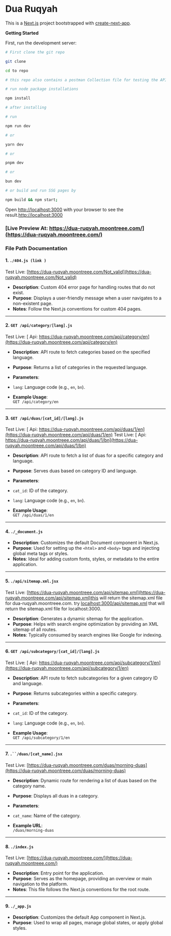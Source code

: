 # Dua Ruqyah

This is a [Next.js](https://nextjs.org/) project bootstrapped with [create-next-app](https://nextjs.org/docs/pages/api-reference/create-next-app).

**Getting Started**

First, run the development server:
``` bash
# First clone the git repo

git clone

cd to repo

# this repo also contains a postman Collection file for testing the API.

# run node package installations

npm install

# after installing

# run

npm run dev

# or

yarn dev

# or

pnpm dev

# or

bun dev

# or build and run SSG pages by

npm build && npm start;
```

Open [http://localhost:3000](http://localhost:3000/) with your browser to see the result.[http://localhost:3000](http://localhost:3000/) 

### [Live Preview At: https://dua-ruqyah.moontreee.com/](https://dua-ruqyah.moontreee.com/)


### **File Path Documentation**

#### **1.** `./404.js (link )` 
Test Live: [https://dua-ruqyah.moontreee.com/Not_valid](https://dua-ruqyah.moontreee.com/Not_valid)

* **Description**: Custom 404 error page for handling routes that do not exist.
* **Purpose**: Displays a user-friendly message when a user navigates to a non-existent page.
* **Notes**: Follow the Next.js conventions for custom 404 pages.

* * *

#### **2.** `GET /api/category/[lang].js` 
Test Live: [ Api: https://dua-ruqyah.moontreee.com/api/category/en](https://dua-ruqyah.moontreee.com/api/category/en)

* **Description**: API route to fetch categories based on the specified language.
* **Purpose**: Returns a list of categories in the requested language.
* **Parameters**:

* `lang`: Language code (e.g., `en`, `bn`).

* **Example Usage**:  
    `GET /api/category/en` 


* * * *

#### **3.** `GET /api/duas/[cat_id]/[lang].js`
Test Live: [ Api: https://dua-ruqyah.moontreee.com/api/duas/1/en](https://dua-ruqyah.moontreee.com/api/duas/1/en)
Test Live: [ Api: https://dua-ruqyah.moontreee.com/api/duas/1/bn](https://dua-ruqyah.moontreee.com/api/duas/1/bn)

* **Description**: API route to fetch a list of duas for a specific category and language.
* **Purpose**: Serves duas based on category ID and language.
* **Parameters**:

* `cat_id`: ID of the category.
* `lang`: Language code (e.g., `en`, `bn`).

* **Example Usage**:  
    `GET /api/duas/1/en`

* * *

#### **4.** `./_document.js`

* **Description**: Customizes the default Document component in Next.js.
* **Purpose**: Used for setting up the `<html>` and `<body>` tags and injecting global meta tags or styles.
* **Notes**: Ideal for adding custom fonts, styles, or metadata to the entire application.

* * *

#### **5.** `./api/sitemap.xml.jsx`
Test Live: [https://dua-ruqyah.moontreee.com/api/sitemap.xml](https://dua-ruqyah.moontreee.com/api/sitemap.xml)this will return the sitemap.xml file for dua-ruqyah.moontreee.com. try [localhost:3000/api/sitemap.xml](localhost:3000/api/sitemap.xml) that will return the sitemap.xml file for localhost:3000.

* **Description**: Generates a dynamic sitemap for the application.
* **Purpose**: Helps with search engine optimization by providing an XML sitemap of all routes.
* **Notes**: Typically consumed by search engines like Google for indexing.

* * *

#### **6.** `GET /api/subcategory/[cat_id]/[lang].js`
Test Live: [ Api: https://dua-ruqyah.moontreee.com/api/subcategory/1/en](https://dua-ruqyah.moontreee.com/api/subcategory/1/en)

* **Description**: API route to fetch subcategories for a given category ID and language.
* **Purpose**: Returns subcategories within a specific category.
* **Parameters**:

* `cat_id`: ID of the category.
* `lang`: Language code (e.g., `en`, `bn`).

* **Example Usage**:  
    `GET /api/subcategory/1/en`

* * *

#### **7.** `.``/duas/[cat_name].jsx`
Test Live: [https://dua-ruqyah.moontreee.com/duas/morning-duas](https://dua-ruqyah.moontreee.com/duas/morning-duas)

* **Description**: Dynamic route for rendering a list of duas based on the category name.
* **Purpose**: Displays all duas in a category.
* **Parameters**:

* `cat_name`: Name of the category.

* **Example URL**:  
    `/duas/morning-duas`

* * *

#### **8.** `./index.js`
Test Live: [https://dua-ruqyah.moontreee.com/](https://dua-ruqyah.moontreee.com/)

* **Description**: Entry point for the application.
* **Purpose**: Serves as the homepage, providing an overview or main navigation to the platform.
* **Notes**: This file follows the Next.js conventions for the root route.

* * *

#### **9.** `./_app.js`

* **Description**: Customizes the default App component in Next.js.
* **Purpose**: Used to wrap all pages, manage global states, or apply global styles.